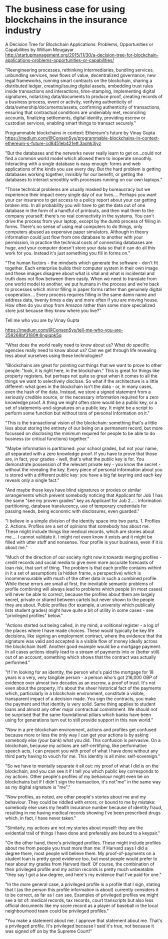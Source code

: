 # The business case for using blockchains in the insurance industry

A Decision Tree for Blockchain Applications: Problems, Opportunities or Capabilities by William Mougayar
http://startupmanagement.org/2015/11/30/a-decision-tree-for-blockchain-applications-problems-opportunities-or-capabilities/

"Reengineering processes, rethinking intermediaries, bundling services, unbundling services, new flows of value, decentralized governance, new legal frameworks, running smart contracts on the blockchain, sharing a distributed ledger, creating/issuing digital assets, embedding trust rules inside transactions and interactions, time-stamping, implementing digital signatures, notarizing data/documents to produce proof, creating records of a business process, event or activity, verifying authenticity of data/ownership/documents/assets, confirming authenticity of transactions, ensuring that contractual conditions are undeniably met, reconciling accounts, finalizing settlements, digital identity, providing escrow or custodian services, enabling smart things to transact securely."

Programmable blockchains in context: Ethereum's future by Vinay Gupta
https://medium.com/@ConsenSys/programmable-blockchains-in-context-ethereum-s-future-cd8451eb421e#.3aohk3jyz

"But the databases and the networks never really learn to get on...could not find a common world model which allowed them to inoperate smoothly. Interacting with a single database is easy enough: forms and web applications of the kinds you use every day. But the hard problem is getting databases working together, invisibly for our benefit, or getting the databases to interact smoothly with processes running on our own laptops."

"Those technical problems are usually masked by bureaucracy but we experience their impact every single day of our lives.... Perhaps you want your car insurance to get access to a policy report about your car getting broken into. In all probability you will have to get the data out of one database in the form of a handful of printouts, and then mail them to the company yourself: there's no real connectivity in the systems. You can't drive the process from your laptop, except by the dumb process of filling in forms. There's no sense of using real computers to do things, only computers abused as expensive paper simulators. Although in theory information could just flow from one database to another with your permission, in practice the technical costs of connecting databases are huge, and your computer doesn't store your data so that it can do all this work for you. Instead it's just something you fill in forms on."

"The human factors - the mindsets which generate the software - don't fit together. Each enterprise builds their computer system in their own image and these images disagree about what is vital and what is incidental and truth does not flow between them easily. When we need to translate from one world model to another, we put humans in the process and we're back to processes which mirror filling in paper forms rather than genuinely digital cooperation.... Every process requires filling in the same damn name and address data, twenty times a day and more often if you are moving house. How often do you shop from Amazon rather than some more specialized store just because they know where you live?"

Tell me who you are by Vinay Gupta

https://medium.com/@ConsenSys/tell-me-who-you-are-258268bf3180#.6ngiqpk5q

"What does the world really need to know about us? What do specific agencies really need to know about us? Can we get through life revealing less about ourselves using these technologies?

"Blockchains are great for pointing out things that we want to prove to other people: "look, it is right here, in the blockchain." This is great for things like property registers, but perhaps not quite so great when it comes to all the things we want to selectively disclose. So what if the architecture is a little different: what goes in the blockchain isn't the data - or, in many cases, even the hash of the data. Instead, we store a signed statement from a seriously credible source, or the necessary information required for a zero knowledge proof. A thing we might often store would be a public key, or a set of statements-and-signatures on a public key. It might be a script to perform some function but without tons of personal information on it."

"This is the transactional vision of the blockchain: something that's a little less about storing the entirety of our being on a permanent record, but more focussed on disclosing the minimum required for people to be able to do business (or critical functions) together."

"Maybe information is partitioned: your school grades, but not your name, all separated with a zero knowledge proof. If you have to prove that those are, in fact, your grades - well, that's what the public key is for. You demonstrate possession of the relevant private key - you know the secret - without the revealing the key. Every piece of personal information about you is stored with a different public key: you have a big fat keyring and each key reveals only a single fact."

"And maybe those keys have blind signatures or proxies or similar arrangements which prevent somebody noticing that Applicant for Job 1 has the same "see my proven grades" key as Applicant for Job 2..... information partitioning, database translucency, use of temporary credentials for passing needs, being economic with disclosures, even guarded."

"I believe in a simple division of the identity space into two parts. 1. Profiles 2. Actions. Profiles are a set of opinions that somebody has about me. These might include things like medical records, which are stories about me.... I cannot validate it. I might not even know it exists and it might be filled with utter stuff and nonsense. Your profile is your business, even if it is about me."

"Much of the direction of our society right now it towards merging profiles - credit records and social media to give even more accurate forecasts of loan risk, that sort of thing. The problem is that each profile contains withint in it a set of assumptions (a hidden frame, a perspective) which is incommensurable with much of the other data in such a combined profile. While these errors are small at first, the inevitable semantic problems of profile combining will always lead to problems which people (in most cases) will never be able to correct, because the profiles about them are largely secret, private or shared between cartels but never shown to the people they are about. Public profiles (for example, a university which publically lists student grades) might have quite a bit of utility in some cases - see "privileged profiles" below."

"Actions started out being called, in my mind, a volitional register - a log of the places where I have made choices. These would typically be key life decisions, like signing an employment contract, where the evidence that the signature was valid and accepted is a visible flow of money ideally across the blockchain itself. Another good example would be a mortgage payment. In all cases actions ideally lead to a stream of payments into or (better still) out of an account, something which shows that the contract was actually performed."

"If I'm looking for an identity, the person who's paid the mortgage for 18 years is a very, very tangible person - a person who's got 216,000 GBP of evidence over almost two decades as an escrow, a proof of trust. It's not even about the property, it's about the sheer historical fact of the payments which, particularly in a blockchain environment, constitute a visible, transparent impact of a decision made. You sign the contracts, you make the payment and  that identity is very solid. Same thing applies to student loans and almost any other major contractual commitment. We should not be surprised that the same foundational pillars which banks have been using for generations turn out to still provide support in this new world."

"Now in a pre-blockchain environment, actions and profiles get confused because more or less the only way I can get your actions is by asking somebody else (your bank) what you did. This confusion is pervasive. On a blockchain, because my actions are self-certifying, like performative speech acts, I can present you with proof of what I have done without any third party having to vouch for me. This identity is all mine: self-sovereign."

"So we have to mentally separate it all out: my proof of what I did is on the blockchain, and you can see it if I tell you which public key corresponds to my actions. Other people's profiles of my behaviour might even be on blockchains but if I didn't sign the transaction, it's not"me" in the same way as my digital signature is "me"."

"Now profiles, as noted, are other people's stories about me and my behaviour. They could be riddled with errors, or bound to me by mistake: somebody else uses my health insurance number because of identity fraud, resulting in me having medical records showing I've been prescribed drugs which, in fact, I have never taken."

"Similarly, my actions are not my stories about myself: they are the evidential trail of things I have done and preferably are bound to a keypair."

"On the other hand, there's privileged profiles. These might include profiles about me from people you trust more than me: if Harvard says I did a degree there, most people will believe them. My proof-of-payments on a student loan is pretty good evidence too, but most people would prefer to hear about my grades from Harvard itself. Of course, the combination of their privileged profile and my action records is pretty much unbeatable: "they say I got a law degree, and here's my evidence that I've paid for one."

"In the more general case, a privileged profile is a profile that I sign, stating that I (as the person this profile information is about) currently considers it to be correct, as far as I can see. Examples of privileged profiles we might see a lot of: medical records, tax records, court transcripts but also less official documents like my score record as a player of baseball in the local neighbourhood team could be privileged profiles."

"You make a statement about me. I approve that statement about me. That's a privileged profile. It's privileged because I said it's true, not because it was signed off on by the Supreme Court!"
